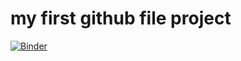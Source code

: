# my first github file project 
[![Binder](https://mybinder.org/badge_logo.svg)](https://mybinder.org/v2/gh/RazHerman/project_1/HEAD)
